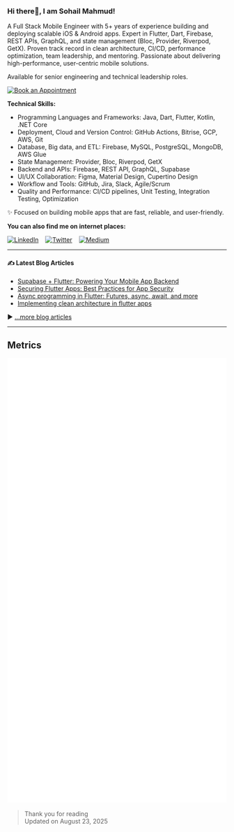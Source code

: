 ### Hi there👋, I am Sohail Mahmud!

A Full Stack Mobile Engineer with 5+ years of experience building and deploying scalable iOS & Android apps. Expert in Flutter, Dart, Firebase, REST APIs, GraphQL, and state management (Bloc, Provider, Riverpod, GetX). Proven track record in clean architecture, CI/CD, performance optimization, team leadership, and mentoring. Passionate about delivering high-performance, user-centric mobile solutions.

Available for senior engineering and technical leadership roles.

[<img width="210px" src="./assets/appointment.png" alt="Book an Appointment">](https://calendly.com/sohailmahmuud)

**Technical Skills:**
- Programming Languages and Frameworks: Java, Dart, Flutter, Kotlin, .NET Core
- Deployment, Cloud and Version Control: GitHub Actions, Bitrise, GCP, AWS, Git
- Database, Big data, and ETL: Firebase, MySQL, PostgreSQL, MongoDB, AWS Glue
- State Management: Provider, Bloc, Riverpod, GetX
- Backend and APIs: Firebase, REST API, GraphQL, Supabase
- UI/UX Collaboration: Figma, Material Design, Cupertino Design
- Workflow and Tools: GitHub, Jira, Slack, Agile/Scrum
- Quality and Performance: CI/CD pipelines, Unit Testing, Integration Testing, Optimization

✨ Focused on building mobile apps that are fast, reliable, and user-friendly.

**You can also find me on internet places:**

[![LinkedIn](assets/linkedin.svg)](https://www.linkedin.com/in/sohailmahmud/)&nbsp;&nbsp;&nbsp;&nbsp;[![Twitter](assets/twitter.svg)](https://twitter.com/sohailmahmuud)&nbsp;&nbsp;&nbsp;&nbsp;[![Medium](assets/medium.svg)](https://medium.com/@sohailmahmud)&nbsp;&nbsp;&nbsp;&nbsp;
<!-- [![StackOverflow](assets/stackoverflow.svg)](https://stackoverflow.com/users/13858780/sohail?tab=profile)&nbsp;&nbsp;&nbsp;&nbsp;-->

---

#### ✍️ Latest Blog Articles

<!-- BLOG-POST-LIST:START -->
- [Supabase + Flutter: Powering Your Mobile App Backend](https://sohailmahmud.medium.com/supabase-flutter-powering-your-mobile-app-backend-0c0449f79dc3)
- [Securing Flutter Apps: Best Practices for App Security](https://sohailmahmud.medium.com/securing-flutter-apps-best-practices-for-app-security-919596dd0db0)
- [Async programming in Flutter: Futures, async, await, and more](https://sohailmahmud.medium.com/async-programming-in-flutter-futures-async-await-and-more-b724ebb37886)
- [Implementing clean architecture in flutter apps](https://medium.com/@santhosh-adiga-u/implementing-clean-architecture-in-flutter-apps-5c8e37253841)
<!-- BLOG-POST-LIST:END -->

▶ [...more blog articles](https://sohailmahmud.medium.com)

---

## Metrics

![Metrics](https://github.com/sohailmahmud/sohailmahmud/blob/master/github-metrics.svg)

> Thank you for reading <br>
> Updated on August 23, 2025
